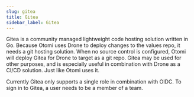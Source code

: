 ```yaml
---
slug: gitea
title: Gitea
sidebar_label: Gitea
---
```


Gitea is a community managed lightweight code hosting solution written in Go. Because Otomi uses Drone to deploy changes to the values repo, it needs a git hosting solution. When no source control is configured, Otomi will deploy Gitea for Drone to target as a git repo. Gitea may be used for other purposes, and is especially useful in combination with Drone as a CI/CD solution. Just like Otomi uses it.

Currently Gitea only supports a single role in combination with OIDC. To sign in to Gitea, a user needs to be a member of a team.
